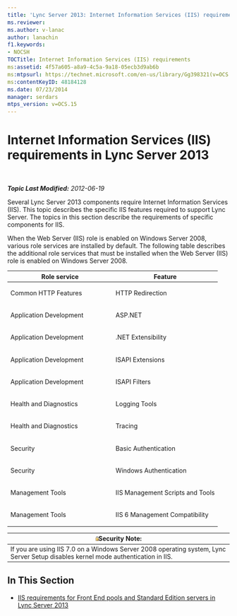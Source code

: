 ```yaml
---
title: 'Lync Server 2013: Internet Information Services (IIS) requirements'
ms.reviewer: 
ms.author: v-lanac
author: lanachin
f1.keywords:
- NOCSH
TOCTitle: Internet Information Services (IIS) requirements
ms:assetid: 4f57a605-a8a9-4c5a-9a18-05ecb3d9ab6b
ms:mtpsurl: https://technet.microsoft.com/en-us/library/Gg398321(v=OCS.15)
ms:contentKeyID: 48184128
ms.date: 07/23/2014
manager: serdars
mtps_version: v=OCS.15
---
```


<div data-xmlns="http://www.w3.org/1999/xhtml">

<div class="topic" data-xmlns="http://www.w3.org/1999/xhtml" data-msxsl="urn:schemas-microsoft-com:xslt" data-cs="http://msdn.microsoft.com/en-us/">

<div data-asp="http://msdn2.microsoft.com/asp">

# Internet Information Services (IIS) requirements in Lync Server 2013

</div>

<div id="mainSection">

<div id="mainBody">

<span> </span>

_**Topic Last Modified:** 2012-06-19_

Several Lync Server 2013 components require Internet Information Services (IIS). This topic describes the specific IIS features required to support Lync Server. The topics in this section describe the requirements of specific components for IIS.

When the Web Server (IIS) role is enabled on Windows Server 2008, various role services are installed by default. The following table describes the additional role services that must be installed when the Web Server (IIS) role is enabled on Windows Server 2008.


<table>
<colgroup>
<col style="width: 50%" />
<col style="width: 50%" />
</colgroup>
<thead>
<tr class="header">
<th>Role service</th>
<th>Feature</th>
</tr>
</thead>
<tbody>
<tr class="odd">
<td><p>Common HTTP Features</p></td>
<td><p>HTTP Redirection</p></td>
</tr>
<tr class="even">
<td><p>Application Development</p></td>
<td><p>ASP.NET</p></td>
</tr>
<tr class="odd">
<td><p>Application Development</p></td>
<td><p>.NET Extensibility</p></td>
</tr>
<tr class="even">
<td><p>Application Development</p></td>
<td><p>ISAPI Extensions</p></td>
</tr>
<tr class="odd">
<td><p>Application Development</p></td>
<td><p>ISAPI Filters</p></td>
</tr>
<tr class="even">
<td><p>Health and Diagnostics</p></td>
<td><p>Logging Tools</p></td>
</tr>
<tr class="odd">
<td><p>Health and Diagnostics</p></td>
<td><p>Tracing</p></td>
</tr>
<tr class="even">
<td><p>Security</p></td>
<td><p>Basic Authentication</p></td>
</tr>
<tr class="odd">
<td><p>Security</p></td>
<td><p>Windows Authentication</p></td>
</tr>
<tr class="even">
<td><p>Management Tools</p></td>
<td><p>IIS Management Scripts and Tools</p></td>
</tr>
<tr class="odd">
<td><p>Management Tools</p></td>
<td><p>IIS 6 Management Compatibility</p></td>
</tr>
</tbody>
</table>


<div>

<table>
<thead>
<tr class="header">
<th><img src="images/Gg398321.security(OCS.15).gif" title="security" alt="security" />Security Note:</th>
</tr>
</thead>
<tbody>
<tr class="odd">
<td>If you are using IIS 7.0 on a Windows Server 2008 operating system, Lync Server Setup disables kernel mode authentication in IIS.</td>
</tr>
</tbody>
</table>


</div>

<div>

## In This Section

  - [IIS requirements for Front End pools and Standard Edition servers in Lync Server 2013](lync-server-2013-iis-requirements-for-front-end-pools-and-standard-edition-servers.md)

</div>

</div>

<span> </span>

</div>

</div>

</div>

